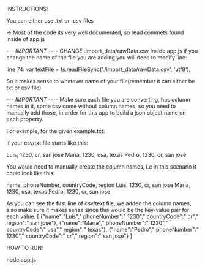 INSTRUCTIONS:

You can either use .txt or .csv files

-> Most of the code its very well documented, so read commets found inside of app.js

*--- IMPORTANT ----* 
CHANGE  .import_data/rawData.csv
Inside app.js if you change the name of the file you are adding you will need to modify line: 

line 74:   var textFile = fs.readFileSync('./import_data/rawData.csv', 'utf8');

So it makes sense to whatever name of your file(remember it can either be txt or csv file)


*--- IMPORTANT ----* 
Make sure each file you are converting, has column names in it, some csv come without column names, so you need to manually add those, in order for this app to build
a json object name on each property.

For example, for the given example.txt: 

if your csv/txt file  starts like this:  

Luis, 1230, cr, san jose
Maria, 1230, usa, texas
Pedro, 1230, cr, san jose

You would need to manually create the column names, i.e in this scenario it could look like this:

name, phoneNumber, countryCode, region
Luis, 1230, cr, san jose
Maria, 1230, usa, texas
Pedro, 1230, cr, san jose

As you can see the first line of csv/text file, we added the column names, also make sure it makes sense since this would be the key-value pair for each value.
[
    {"name":"Luis"," phoneNumber":" 1230"," countryCode":" cr"," region":" san jose"},
    {"name":"Maria"," phoneNumber":" 1230"," countryCode":" usa"," region":" texas"},
    {"name":"Pedro"," phoneNumber":" 1230"," countryCode":" cr"," region":" san jose"}
]

HOW TO RUN: 

node app.js 